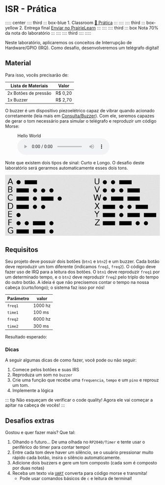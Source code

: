 # ISR - Prática

::::: center
:::: third 
::: box-blue 1. Classroom
[:memo: Prática](https://classroom.github.com/a/xGXQxdMg)
:::
::::
:::: third
::: box-yellow 2. Entrega final
[Enviar no PrairieLearn](https://us.prairielearn.com/pl/course_instance/188020)
:::
::::
:::: third
::: box Nota
70% da nota do laboratório
:::
::::
:::: third
::::
:::::

Neste laboratório, aplicaremos os conceitos de Interrupção de Hardware/GPIO (IRQ). Como desafio, desenvolveremos um telégrafo digital!

<YouTube id="hIN1wH4iYdg"/>

<YouTube id="L6gxfX4GrbI"/>

## Material

Para isso, vocês precisarão de:

| Lista de Materiais   | Valor   |
|----------------------|---------|
| 2x Botões de pressão | R$ 0,20 |
| 1x Buzzer            | R$ 2,70 |

O buzzer é um dispositivo piezoelétrico capaz de vibrar quando acionado corretamente (leia mais em [Consulta/Buzzer](/guides/dispositivos-buzzer)). Com ele, seremos capazes de gerar o tom necessário para simular o telégrafo e reproduzir um código Morse:

<figure>
    <figcaption>Hello World</figcaption>
    <audio
        controls
        src="/labs/imgs/lab_irq_pra_morse.wav">
            Seu navegador não suporta o elemento
            <code>audio</code>.
    </audio>
</figure>

Note que existem dois tipos de sinal: Curto e Longo. O desafio deste laboratório será gerarmos automaticamente esses dois tons.

![](imgs/lab-irq-pra-morse.png)

## Requisitos

Seu projeto deve possuir dois botões (`btn1` e `btn2`) e um buzzer. Cada botão deve reproduzir um tom diferente (indicamos `freq1`, `freq2`). O código deve fazer uso de IRQ para a leitura dos botões. O `btn1` deve reproduzir `freq1` por um determinado tempo, e o `btn2` deve reproduzir `freq2` pelo triplo do tempo do outro botão. A ideia é que não precisemos contar o tempo na nossa cabeça (curto/longo); o sistema faz isso por nós!

| Parâmetro | valor   |
|-----------|---------|
| `freq1`   | 1000 hz |
| `time1`   | 100 ms  |
| `freq2`   | 6000 hz |
| `time2`   | 300 ms  |

Resultado esperado:

<YouTube id="sH9y-UITTTo"/>

### Dicas

A seguir algumas dicas de como fazer, você pode ou não seguir:

1. Comece pelos botões e suas IRS
1. Reproduza um som no `buzzer`
1. Crie uma função que recebe uma `frequencia`, `tempo` e um `pino` e reprouz um tom.
1. Implemente a lógica

::: tip
Não esqueçam de verificar o code quality! Agora ele vai começar a apitar na cabeça de vocês!
:::

## Desafios extras

Gostou e quer fazer mais? Que tal:

1. Olhando o futuro... De uma olhada no `RP2040/Timer` e tente usar o periférico do timer para contar tempo!
1. Entre cada tom deve haver um silêncio, se o usuário pressionar muito rápido cada botão, insira o silêncio automaticamente.
1. Adicione dois buzzers e gere um tom composto (cada som é composto por duas notas)
1. Receba um texto via [`UART`](/guides/pico-uart) converta para código morse e transmita!
   - Pode usar comandos básicos de `c` e leitura de terminal!
